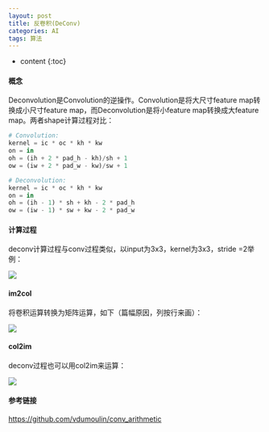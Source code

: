 ```yaml
---
layout: post
title: 反卷积(DeConv)
categories: AI
tags: 算法
---
```


* content
{:toc}
#### 概念

Deconvolution是Convolution的逆操作。Convolution是将大尺寸feature map转换成小尺寸feature map，而Deconvolution是将小feature map转换成大feature map。两者shape计算过程对比：

```python
# Convolution:
kernel = ic * oc * kh * kw
on = in
oh = (ih + 2 * pad_h - kh)/sh + 1
ow = (iw + 2 * pad_w - kw)/sw + 1

# Deconvolution:
kernel = ic * oc * kh * kw
on = in
oh = (ih - 1) * sh + kh - 2 * pad_h
ow = (iw - 1) * sw + kw - 2 * pad_w
```

<!--more-->

#### 计算过程

deconv计算过程与conv过程类似，以input为3x3，kernel为3x3，stride =2举例：

![](https://github.com/HarmonyHu/harmonyhu.github.io/raw/master/_posts/images/deconv.png)

#### im2col

将卷积运算转换为矩阵运算，如下（篇幅原因，列按行来画）：

![](https://github.com/HarmonyHu/harmonyhu.github.io/raw/master/_posts/images/im2col.png)



#### col2im

deconv过程也可以用col2im来运算：

![](https://github.com/HarmonyHu/harmonyhu.github.io/raw/master/_posts/images/col2im.png)



#### 参考链接

<https://github.com/vdumoulin/conv_arithmetic>

